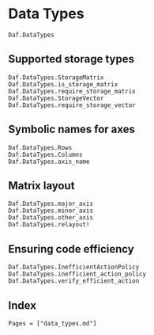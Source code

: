 # Data Types

```@docs
Daf.DataTypes
```

## Supported storage types

```@docs
Daf.DataTypes.StorageMatrix
Daf.DataTypes.is_storage_matrix
Daf.DataTypes.require_storage_matrix
Daf.DataTypes.StorageVector
Daf.DataTypes.require_storage_vector
```

## Symbolic names for axes

```@docs
Daf.DataTypes.Rows
Daf.DataTypes.Columns
Daf.DataTypes.axis_name
```

## Matrix layout

```@docs
Daf.DataTypes.major_axis
Daf.DataTypes.minor_axis
Daf.DataTypes.other_axis
Daf.DataTypes.relayout!
```

## Ensuring code efficiency

```@docs
Daf.DataTypes.InefficientActionPolicy
Daf.DataTypes.inefficient_action_policy
Daf.DataTypes.verify_efficient_action
```

## Index

```@index
Pages = ["data_types.md"]
```
